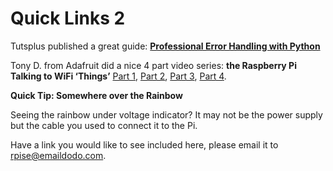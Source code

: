 # Quick Links 2 #

Tutsplus published a great guide: **[Professional Error Handling with Python]( http://code.tutsplus.com/tutorials/professional-error-handling-with-python--cms-25950)**

Tony D. from Adafruit did a nice 4 part video series: **the Raspberry Pi Talking to WiFi ‘Things’** 
[Part 1]( https://www.youtube.com/watch?v=lP8vZlD7NRo),  [Part 2]( https://www.youtube.com/watch?v=tR_oiOqHF30),  [Part 3]( https://www.youtube.com/watch?v=4K-0iQBalfs), [Part 4](https://www.youtube.com/watch?v=P-IpxYwb9iw).

**Quick Tip: Somewhere over the Rainbow**

Seeing the rainbow under voltage indicator? It may not be the power supply but the cable you used to connect it to the Pi.

Have a link you would like to see included here, please email it to [rpise@emaildodo.com](mailto://rpise@emaildod.com). 

